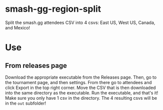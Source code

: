 # smash-gg-region-split
 Split the smash.gg attendees CSV into 4 csvs: East US, West US, Canada, and Mexico!
# Use
## From releases page
 Download the appropriate executable from the Releases page. Then, go to the tournament page, and then settings. From there go to attendees and click Export in the top right corner. Move the CSV that is then downloaded into the same directory as the executable. Run the executable, and that's it! Make sure you only have 1 csv in the directory. The 4 resulting csvs will be in the `out` subfolder!